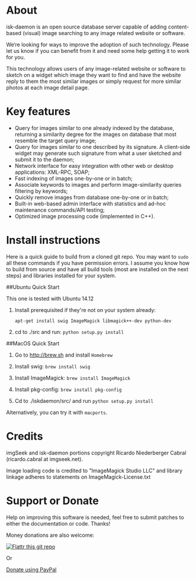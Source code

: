 # About

isk-daemon is an open source database server capable of adding content-based (visual) image searching to any image related website or software.

We‘re looking for ways to improve the adoption of such technology. Please let us know if you can benefit from it and need some help getting it to work for you.

This technology allows users of any image-related website or software to sketch on a widget which image they want to find and have the website reply to them the most similar images or simply request for more similar photos at each image detail page.

# Key features

* Query for images similar to one already indexed by the database, returning a similarity degree for the images on database that most resemble the target query image;
* Query for images similar to one described by its signature. A client-side widget may generate such signature from what a user sketched and submit it to the daemon;
* Network interface for easy integration with other web or desktop applications: XML-RPC, SOAP;
* Fast indexing of images one-by-one or in batch;
* Associate keywords to images and perform image-similarity queries filtering by keywords;
* Quickly remove images from database one-by-one or in batch;
* Built-in web-based admin interface with statistics and ad-hoc maintenance commands/API testing;
* Optimized image processing code (implemented in C++).

# Install instructions

Here is a quick guide to build from a cloned git repo. You may want to ``sudo`` all these commands if you have permission errors.
I assume you know how to build from source and have all build tools (most are installed on the next steps) and libraries installed for your system.

##Ubuntu Quick Start

This one is tested with Ubuntu 14.12

1. Install prerequisited if they're not on your system already:

    ``apt-get install swig ImageMagick libmagick++-dev python-dev``

2. cd to ./src and run: ``python setup.py install``

##MacOS Quick Start

1. Go to http://brew.sh and install ``Homebrew``

2. Install swig: ``brew install swig``

3. Install ImageMagick: ``brew install ImageMagick``

4. Install pkg-config: ``brew install pkg-config``

5. Cd to ./iskdaemon/src/ and run ``python setup.py install``

Alternatively, you can try it with ``macports``.

# Credits

imgSeek and isk-daemon portions copyright Ricardo Niederberger Cabral (ricardo.cabral at imgseek.net).

Image loading code is credited to "ImageMagick Studio LLC" and library linkage adheres to statements on ImageMagick-License.txt

# Support or Donate

Help on improving this software is needed, feel free to submit patches to either the documentation or code.  Thanks!

Money donations are also welcome:

[![Flattr this git repo](http://api.flattr.com/button/flattr-badge-large.png)](https://flattr.com/submit/auto?user_id=rnc000&url=https://github.com/ricardocabral/iskdaemon&title=iskdaemon&language=en_GB&tags=github&category=software)

Or 

[Donate using PayPal](https://www.paypal.com/cgi-bin/webscr?cmd=_donations&business=J7XSCK2JNJB52&lc=US&item_name=imgSeek%20project&currency_code=USD&bn=PP%2dDonationsBF%3abtn_donate_SM%2egif%3aNonHosted)
